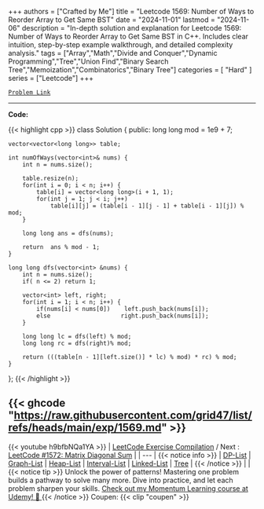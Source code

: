 
+++
authors = ["Crafted by Me"]
title = "Leetcode 1569: Number of Ways to Reorder Array to Get Same BST"
date = "2024-11-01"
lastmod = "2024-11-06"
description = "In-depth solution and explanation for Leetcode 1569: Number of Ways to Reorder Array to Get Same BST in C++. Includes clear intuition, step-by-step example walkthrough, and detailed complexity analysis."
tags = ["Array","Math","Divide and Conquer","Dynamic Programming","Tree","Union Find","Binary Search Tree","Memoization","Combinatorics","Binary Tree"]
categories = [
    "Hard"
]
series = ["Leetcode"]
+++



[`Problem Link`](https://leetcode.com/problems/number-of-ways-to-reorder-array-to-get-same-bst/description/)

---

**Code:**

{{< highlight cpp >}}
class Solution {
public:
    long long mod = 1e9 + 7;
    
    vector<vector<long long>> table;
    
    int numOfWays(vector<int>& nums) {
        int n = nums.size();

        table.resize(n);
        for(int i = 0; i < n; i++) {
            table[i] = vector<long long>(i + 1, 1);
            for(int j = 1; j < i; j++)
                table[i][j] = (table[i - 1][j - 1] + table[i - 1][j]) % mod;
        }
        
        long long ans = dfs(nums);

        return  ans % mod - 1;
    }
    
    long long dfs(vector<int> &nums) {
        int n = nums.size();
        if( n <= 2) return 1;
        
        vector<int> left, right;
        for(int i = 1; i < n; i++) {
            if(nums[i] < nums[0])    left.push_back(nums[i]);
            else                    right.push_back(nums[i]);
        }
        
        long long lc = dfs(left) % mod;
        long long rc = dfs(right)% mod;
        
        return (((table[n - 1][left.size()] * lc) % mod) * rc) % mod;
    }
};
{{< /highlight >}}

{{< ghcode "https://raw.githubusercontent.com/grid47/list/refs/heads/main/exp/1569.md" >}}
---
{{< youtube h9bfbNQa1YA >}}
| [LeetCode Exercise Compilation](https://grid47.xyz/leetcode/) / Next : [LeetCode #1572: Matrix Diagonal Sum](https://grid47.xyz/posts/leetcode_1572) |
| --- |
{{< notice info >}}
| [DP-List](https://grid47.xyz/lists/dp/) | [Graph-List](https://grid47.xyz/lists/graph/) | [Heap-List](https://grid47.xyz/lists/heap/) | [Interval-List](https://grid47.xyz/lists/interval/) | [Linked-List](https://grid47.xyz/lists/ll/) | [Tree](https://grid47.xyz/lists/tree/) |
{{< /notice >}}
| |
{{< notice tip >}}
Unlock the power of patterns! Mastering one problem builds a pathway to solve many more. Dive into practice, and let each problem sharpen your skills. [Check out my Momentum Learning course at Udemy! 🚀 ](https://www.udemy.com/course/algorithms-and-data-structures-in-cpp/)
{{< /notice >}}
Coupen: {{< clip "coupen" >}}
